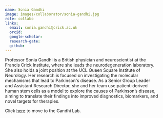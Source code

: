 ```yaml
---
name: Sonia Gandhi
image: images/collaborator/sonia-gandhi.jpg
role: collabo
links:
  email: sonia.gandhi@crick.ac.uk
  orcid:
  google-scholar:
  research-gate:
  github:
---
```


Professor Sonia Gandhi is a British physician and neuroscientist at the Francis Crick Institute, where she leads the neurodegeneration laboratory. She also holds a joint position at the UCL Queen Square Institute of Neurology. Her research is focused on investigating the molecular mechanisms that lead to Parkinson's disease. As a Senior Group Leader and Assistant Research Director, she and her team use patient-derived human stem cells as a model to explore the causes of Parkinson’s disease, aiming to translate their findings into improved diagnostics, biomarkers, and novel targets for therapies.

Click <a href="https://www.crick.ac.uk/research/find-a-researcher/sonia-gandhi"> here</a>  to move to the Gandhi Lab.
